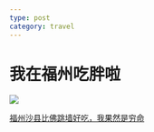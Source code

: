 ```yaml
---
type: post
category: travel
---
```


# 我在福州吃胖啦

![](https://i2.hdslb.com/bfs/archive/f30c5f5c3d82318a529b5a023693adcbe1027215.jpg@320w_200h_100Q_1c.webp)

[福州沙县比佛跳墙好吃，我果然是穷命](https://www.bilibili.com/video/av27970218)
